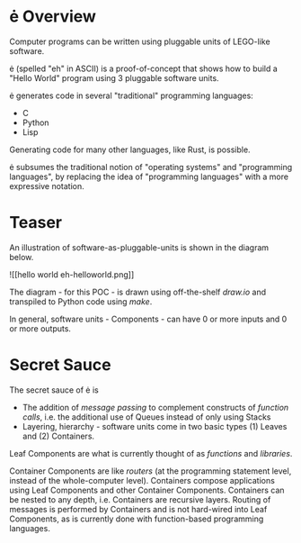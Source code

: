 # ė Overview
Computer programs can be written using pluggable units of LEGO-like software.

ė (spelled "eh" in ASCII) is a proof-of-concept that shows how to build a "Hello World" program using 3 pluggable software units.

ė generates code in several "traditional" programming languages:
- C
- Python
- Lisp

Generating code for many other languages, like Rust, is possible.

ė subsumes the traditional notion of "operating systems" and "programming languages", by replacing the idea of "programming languages" with a more expressive notation.
# Teaser
An illustration of software-as-pluggable-units is shown in the diagram below.

![[hello world eh-helloworld.png]]

The diagram - for this POC - is drawn using off-the-shelf *draw.io* and transpiled to Python code using *make*.

In general, software units - Components - can have 0 or more inputs and 0 or more outputs.

# Secret Sauce
The secret sauce of ė is 
- The addition of *message passing* to complement constructs of *function calls*, i.e. the additional use of Queues instead of only using Stacks
- Layering, hierarchy - software units come in two basic types (1) Leaves and (2) Containers.

Leaf Components are what is currently thought of as *functions* and *libraries*.

Container Components are like *routers* (at the programming statement level, instead of the whole-computer level).  Containers compose applications using Leaf Components and other Container Components.  Containers can be nested to any depth, i.e. Containers are recursive layers.  Routing of messages is performed by Containers and is not hard-wired into Leaf Components, as is currently done with function-based programming languages.